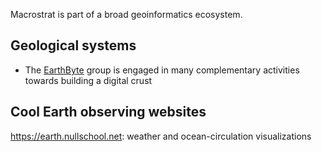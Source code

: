 Macrostrat is part of a broad geoinformatics ecosystem.

## Geological systems

- The [EarthByte](https://www.earthbyte.org) group is engaged in many complementary activities towards building a digital crust

## Cool Earth observing websites

https://earth.nullschool.net: weather and ocean-circulation visualizations
